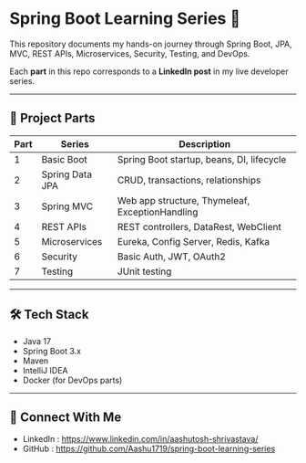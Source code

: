 # Spring Boot Learning Series 🚀

This repository documents my hands-on journey through Spring Boot, JPA, MVC, REST APIs, Microservices, Security, Testing, and DevOps.

Each **part** in this repo corresponds to a **LinkedIn post** in my live developer series.

---

## 🧩 Project Parts

| Part | Series             | Description                                     |
|------|--------------------|-------------------------------------------------|
| 1    | Basic Boot         | Spring Boot startup, beans, DI, lifecycle       |
| 2    | Spring Data JPA    | CRUD, transactions, relationships               |
| 3    | Spring MVC         | Web app structure, Thymeleaf, ExceptionHandling |
| 4    | REST APIs          | REST controllers, DataRest, WebClient           |
| 5    | Microservices      | Eureka, Config Server, Redis, Kafka             |
| 6    | Security           | Basic Auth, JWT, OAuth2                         |
| 7    | Testing            | JUnit testing                                   |

---

## 🛠 Tech Stack
- Java 17
- Spring Boot 3.x
- Maven
- IntelliJ IDEA
- Docker (for DevOps parts)

---

## 🔗 Connect With Me
- LinkedIn : https://www.linkedin.com/in/aashutosh-shrivastava/
- GitHub : https://github.com/Aashu1719/spring-boot-learning-series
